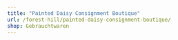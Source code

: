 ```yaml
---
title: "Painted Daisy Consignment Boutique"
url: /forest-hill/painted-daisy-consignment-boutique/
shop: Gebrauchtwaren
---
```

